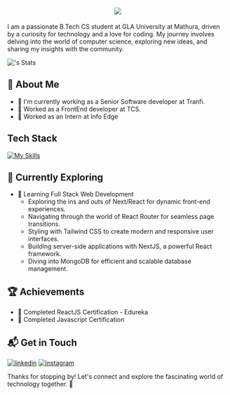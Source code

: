 <h1 align="center">
  <a href="https://git.io/typing-svg">
    <img src="https://readme-typing-svg.herokuapp.com/?lines=Hello,+There!+👋;This+is+VIBHOR+AGARWAL..!;Nice+to+meet+you!&center=true&size=30">
  </a>
</h1>

I am a passionate B.Tech CS student at GLA University at Mathura, driven by a curiosity for technology and a love for coding. My journey involves delving into the world of computer science, exploring new ideas, and sharing my insights with the community.

![<VibhuAgarwal>'s Stats](https://github-readme-stats.vercel.app/api?username=VibhuAgarwal&theme=vue-dark&show_icons=true&hide_border=true&count_private=true)


## 🚀 About Me
- 🔭 I'm currently working as a Senior Software developer at Tranfi.
- 🔭 Worked as a FrontEnd developer at TCS.
- 🔭 Worked as an Intern at Info Edge


## Tech Stack
[![My Skills](https://skillicons.dev/icons?i=react,redux,nextjs,nodejs,expressjs,supabase,prisma,mongodb,materialui,mysql,tailwind,js,html,css,vscode,postman)](https://skillicons.dev)



## 🌱 Currently Exploring

- 🚀 Learning Full Stack Web Development
  - Exploring the ins and outs of Next/React for dynamic front-end experiences.
  - Navigating through the world of React Router for seamless page transitions.
  - Styling with Tailwind CSS to create modern and responsive user interfaces.
  - Building server-side applications with NextJS, a powerful React framework.
  - Diving into MongoDB for efficient and scalable database management.
    

 ## 🏆 Achievements

- 🌟 Completed ReactJS Certification  - Edureka
- 🌟 Completed Javascript Certification 


## 📬 Get in Touch

[![linkedin](https://img.shields.io/badge/LinkedIn-blue?style=for-the-badge&logo=linkedin&logoColor=white (LinkedIn))][4]
[![instagram](https://img.shields.io/badge/Instagram-E4405F?style=for-the-badge&logo=instagram&logoColor=white (Instagram))][2]

[4]: https://www.linkedin.com/in/vibhor-agarwal12
[2]: https://www.instagram.com/vibhoragrwl

Thanks for stopping by! Let's connect and explore the fascinating world of technology together. 🚀
<!--

Here are some ideas to get you started:

- 🔭 I’m currently working on ...
- 🌱 I’m currently learning ...
- 👯 I’m looking to collaborate on ...
- 🤔 I’m looking for help with ...
- 💬 Ask me about ...
- 📫 How to reach me: ...
- 😄 Pronouns: ...
- ⚡ Fun fact: ...
-->

